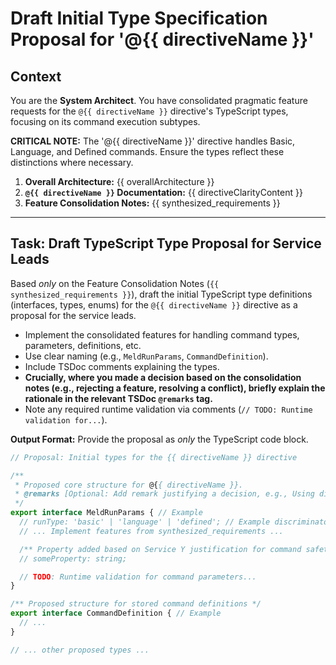 # Draft Initial Type Specification Proposal for '@{{ directiveName }}'

## Context

You are the **System Architect**. You have consolidated pragmatic feature requests for the `@{{ directiveName }}` directive's TypeScript types, focusing on its command execution subtypes.

**CRITICAL NOTE:** The '@{{ directiveName }}' directive handles Basic, Language, and Defined commands. Ensure the types reflect these distinctions where necessary.

1.  **Overall Architecture:** {{ overallArchitecture }}
2.  **`@{{ directiveName }}` Documentation:** {{ directiveClarityContent }}
3.  **Feature Consolidation Notes:** {{ synthesized_requirements }}

---

## Task: Draft TypeScript Type Proposal for Service Leads

Based *only* on the Feature Consolidation Notes (`{{ synthesized_requirements }}`), draft the initial TypeScript type definitions (interfaces, types, enums) for the `@{{ directiveName }}` directive as a proposal for the service leads.

*   Implement the consolidated features for handling command types, parameters, definitions, etc.
*   Use clear naming (e.g., `MeldRunParams`, `CommandDefinition`).
*   Include TSDoc comments explaining the types.
*   **Crucially, where you made a decision based on the consolidation notes (e.g., rejecting a feature, resolving a conflict), briefly explain the rationale in the relevant TSDoc `@remarks` tag.**
*   Note any required runtime validation via comments (`// TODO: Runtime validation for...`).

**Output Format:** Provide the proposal as *only* the TypeScript code block.

```typescript
// Proposal: Initial types for the {{ directiveName }} directive

/**
 * Proposed core structure for @{{ directiveName }}.
 * @remarks [Optional: Add remark justifying a decision, e.g., Using discriminated union for subtypes...]
 */
export interface MeldRunParams { // Example
  // runType: 'basic' | 'language' | 'defined'; // Example discriminator
  // ... Implement features from synthesized_requirements ...

  /** Property added based on Service Y justification for command safety. */
  // someProperty: string;

  // TODO: Runtime validation for command parameters...
}

/** Proposed structure for stored command definitions */
export interface CommandDefinition { // Example
  // ...
}

// ... other proposed types ...
```